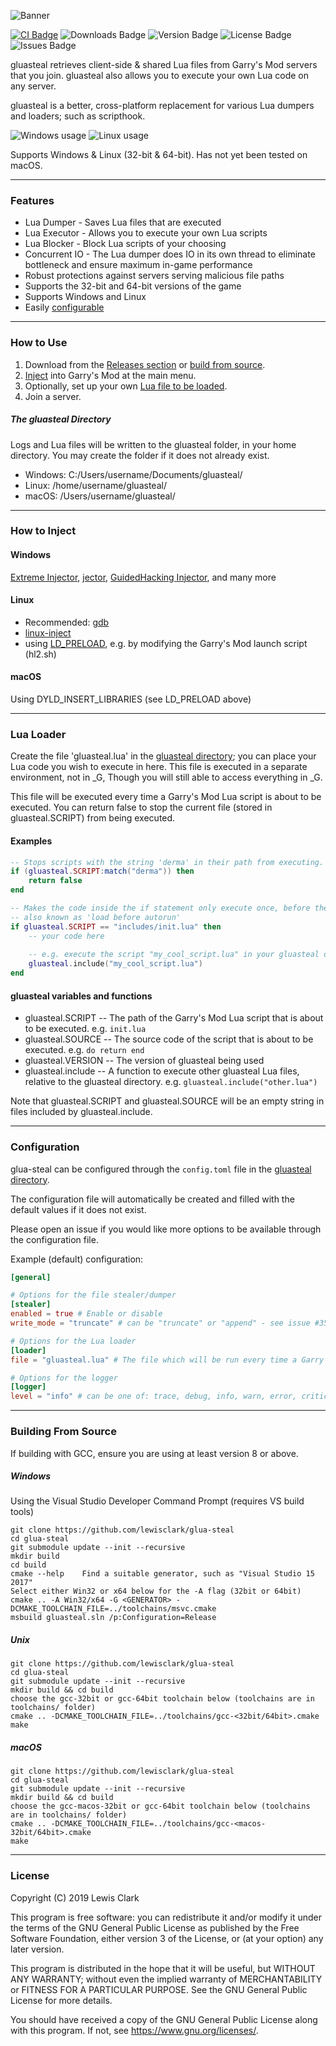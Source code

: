 ![Banner](https://i.imgur.com/LqJQrsL.png)

[![CI Badge](https://github.com/lewisclark/glua-steal/workflows/CI/badge.svg)](https://github.com/lewisclark/glua-steal/actions?query=workflow%3Aci)
![Downloads Badge](https://img.shields.io/github/downloads/lewisclark/glua-steal/total)
![Version Badge](https://img.shields.io/badge/version-2.0-green)
![License Badge](https://img.shields.io/github/license/lewisclark/glua-steal)
![Issues Badge](https://img.shields.io/github/issues/lewisclark/glua-steal)

gluasteal retrieves client-side & shared Lua files from Garry's Mod servers that you join. gluasteal also allows you to execute your own Lua code on any server.

gluasteal is a better, cross-platform replacement for various Lua dumpers and loaders; such as scripthook.

![Windows usage](https://i.imgur.com/j38AKQ7.png)
![Linux usage](https://i.imgur.com/N7reRXS.png)

Supports Windows & Linux (32-bit & 64-bit). Has not yet been tested on macOS.

---

### Features

* Lua Dumper - Saves Lua files that are executed
* Lua Executor - Allows you to execute your own Lua scripts
* Lua Blocker - Block Lua scripts of your choosing
* Concurrent IO - The Lua dumper does IO in its own thread to eliminate bottleneck and ensure maximum in-game performance
* Robust protections against servers serving malicious file paths
* Supports the 32-bit and 64-bit versions of the game
* Supports Windows and Linux
* Easily [configurable](#configuration)

---

### How to Use

1. Download from the [Releases section](https://github.com/lewisclark/glua-steal/releases) or [build from source](#Building-From-Source).
2. [Inject](#How-to-Inject) into Garry's Mod at the main menu.
3. Optionally, set up your own [Lua file to be loaded](#lua-loader).
4. Join a server.

##### The gluasteal Directory

Logs and Lua files will be written to the gluasteal folder, in your home directory. You may create the folder if it does not already exist.

* Windows: C:/Users/username/Documents/gluasteal/
* Linux: /home/username/gluasteal/
* macOS: /Users/username/gluasteal/

---

### How to Inject

#### Windows

[Extreme Injector](https://github.com/master131/ExtremeInjector), [jector](https://github.com/lewisclark/jector), [GuidedHacking Injector](https://github.com/guided-hacking/GuidedHacking-Injector), and many more

#### Linux

- Recommended: [gdb](https://github.com/AimTuxOfficial/AimTux/blob/master/load)
- [linux-inject](https://github.com/gaffe23/linux-inject)
- using [LD_PRELOAD](https://man7.org/linux/man-pages/man8/ld.so.8.html), e.g. by modifying the Garry's Mod launch script (hl2.sh)

#### macOS

Using DYLD\_INSERT\_LIBRARIES (see LD\_PRELOAD above)

---

### Lua Loader

Create the file 'gluasteal.lua' in the [gluasteal directory](#the-gluasteal-directory); you can place your Lua code you wish to execute in here. This file is executed in a separate environment, not in \_G, Though you will still able to access everything in \_G.

This file will be executed every time a Garry's Mod Lua script is about to be executed. You can return false to stop the current file (stored in gluasteal.SCRIPT) from being executed.

#### Examples

```lua
-- Stops scripts with the string 'derma' in their path from executing.
if (gluasteal.SCRIPT:match("derma")) then
	return false
end
```

```lua
-- Makes the code inside the if statement only execute once, before the first Lua file is loaded
-- also known as 'load before autorun'
if gluasteal.SCRIPT == "includes/init.lua" then
    -- your code here
    
    -- e.g. execute the script "my_cool_script.lua" in your gluasteal directory
    gluasteal.include("my_cool_script.lua")
end
```

#### gluasteal variables and functions
- gluasteal.SCRIPT -- The path of the Garry's Mod Lua script that is about to be executed. e.g. `init.lua`
- gluasteal.SOURCE -- The source code of the script that is about to be executed. e.g. `do return end`
- gluasteal.VERSION -- The version of gluasteal being used
- gluasteal.include -- A function to execute other gluasteal Lua files, relative to the gluasteal directory. e.g. `gluasteal.include("other.lua")`

Note that gluasteal.SCRIPT and gluasteal.SOURCE will be an empty string in files included by gluasteal.include.

---

### Configuration

glua-steal can be configured through the `config.toml` file in the [gluasteal directory](#the-gluasteal-directory).

The configuration file will automatically be created and filled with the default values if it does not exist.

Please open an issue if you would like more options to be available through the configuration file.

Example (default) configuration:
```toml
[general]

# Options for the file stealer/dumper
[stealer]
enabled = true # Enable or disable
write_mode = "truncate" # can be "truncate" or "append" - see issue #35 for info

# Options for the Lua loader
[loader]
file = "gluasteal.lua" # The file which will be run every time a Garry's Mod script is executed - relative to the glua-steal directory

# Options for the logger
[logger]
level = "info" # can be one of: trace, debug, info, warn, error, critical
```

---

### Building From Source

If building with GCC, ensure you are using at least version 8 or above.

##### Windows

Using the Visual Studio Developer Command Prompt (requires VS build tools)

```
git clone https://github.com/lewisclark/glua-steal
cd glua-steal
git submodule update --init --recursive
mkdir build
cd build
cmake --help	Find a suitable generator, such as "Visual Studio 15 2017"
Select either Win32 or x64 below for the -A flag (32bit or 64bit)
cmake .. -A Win32/x64 -G <GENERATOR> -DCMAKE_TOOLCHAIN_FILE=../toolchains/msvc.cmake 
msbuild gluasteal.sln /p:Configuration=Release
```

##### Unix
```
git clone https://github.com/lewisclark/glua-steal
cd glua-steal
git submodule update --init --recursive
mkdir build && cd build
choose the gcc-32bit or gcc-64bit toolchain below (toolchains are in toolchains/ folder)
cmake .. -DCMAKE_TOOLCHAIN_FILE=../toolchains/gcc-<32bit/64bit>.cmake
make
```

##### macOS
```
git clone https://github.com/lewisclark/glua-steal
cd glua-steal
git submodule update --init --recursive
mkdir build && cd build
choose the gcc-macos-32bit or gcc-64bit toolchain below (toolchains are in toolchains/ folder)
cmake .. -DCMAKE_TOOLCHAIN_FILE=../toolchains/gcc-<macos-32bit/64bit>.cmake
make
```

---

### License

Copyright (C) 2019 Lewis Clark

This program is free software: you can redistribute it and/or modify
it under the terms of the GNU General Public License as published by
the Free Software Foundation, either version 3 of the License, or
(at your option) any later version.

This program is distributed in the hope that it will be useful,
but WITHOUT ANY WARRANTY; without even the implied warranty of
MERCHANTABILITY or FITNESS FOR A PARTICULAR PURPOSE.  See the
GNU General Public License for more details.

You should have received a copy of the GNU General Public License
along with this program.  If not, see <https://www.gnu.org/licenses/>.
